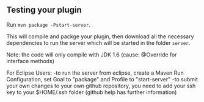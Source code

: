 Testing your plugin
-------------------

Run `mvn package -Pstart-server`.

This will compile and packge your plugin, then download all the necessary dependencies to run the server which will be started in the folder `server`.


Note: the code will only compile with JDK 1.6 (cause: @Override for interface methods)


For Eclipse Users:
-to run the server from eclipse, create a Maven Run Configuration, set Goal to "package" and Profile to "start-server"
-to submit your own changes to your own github repository, you need to add your ssh key to your $HOME/.ssh folder (github help has further information)
